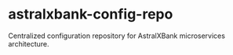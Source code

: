 # astralxbank-config-repo
Centralized configuration repository for AstralXBank microservices architecture.
